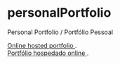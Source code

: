 # personalPortfolio
Personal Portfolio / Portfólio Pessoal

<a href="https://main.dpvnipep2hcjw.amplifyapp.com/"> Online hosted portfolio </a>.
<br>
<a href="https://main.dpvnipep2hcjw.amplifyapp.com/"> Portfólio hospedado online </a>.
